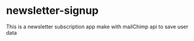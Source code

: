 # newsletter-signup
This is a newsletter subscription app make with mailChimp api to save user data
